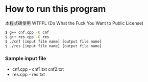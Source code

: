 # How to run this program
本程式碼使用 WTFPL (Do What the Fuck You Want to Public License)

```sh
$ g++ cnf.cpp -O cnf
$ g++ res.cpp -O res
$ ./cnf [input file name] [output file name]
$ ./res [input file name] [output file name]
```

### Sample input file
* cnf.cpp - cnf1.txt cnf2.txt
* res.cpp - res.txt
